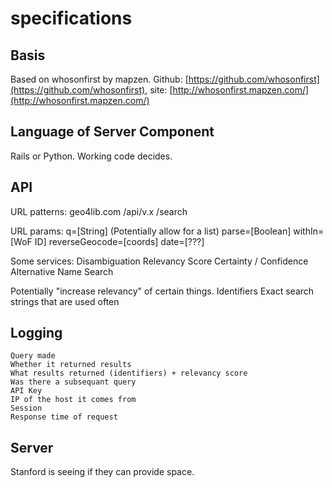 # specifications

## Basis

Based on whosonfirst by mapzen. Github: [https://github.com/whosonfirst](https://github.com/whosonfirst), site: [http://whosonfirst.mapzen.com/](http://whosonfirst.mapzen.com/)

## Language of Server Component
Rails or Python. Working code decides.

## API
URL patterns:
    geo4lib.com
      /api/v.x
      /search

URL params:
    q=[String]  (Potentially allow for a list)
    parse=[Boolean]
    withIn=[WoF ID]
    reverseGeocode=[coords]
    date=[???]

Some services:
    Disambiguation
    Relevancy Score
    Certainty / Confidence
    Alternative Name Search

Potentially "increase relevancy" of certain things.
    Identifiers
    Exact search strings that are used often

## Logging
    Query made
    Whether it returned results
    What results returned (identifiers) + relevancy score
    Was there a subsequant query 
    API Key
    IP of the host it comes from
    Session
    Response time of request
    
## Server
Stanford is seeing if they can provide space.
